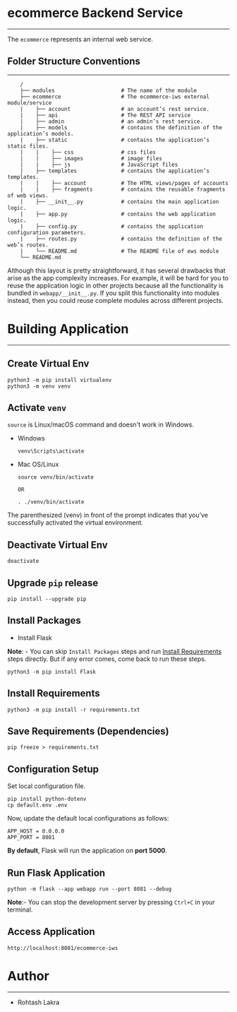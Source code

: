 # ecommerce Backend Service

---

The ```ecommerce``` represents an internal web service.


## Folder Structure Conventions

---

```
    /
    ├── modules                     # The name of the module
    ├── ecommerce                   # The ecommerce-iws external module/service
    |    ├── account                # an account’s rest service.
    |    ├── api                    # The REST API service
    |    ├── admin                  # an admin’s rest service.
    |    ├── models                 # contains the definition of the application’s models.
    |    ├── static                 # contains the application’s static files.
    |    |    ├── css               # css files
    |    |    ├── images            # image files
    |    |    ├── js                # JavaScript files
    |    ├── templates              # contains the application’s templates.
    |    |    ├── account           # The HTML views/pages of accounts
    |    |    ├── fragments         # contains the reusable fragments of web views.
    |    ├── __init__.py            # contains the main application logic.
    |    ├── app.py                 # contains the web application logic.
    |    ├── config.py              # contains the application configuration parameters.
    |    ├── routes.py              # contains the definition of the web’s routes.
    |    └── README.md              # The README file of ews module
    └── README.md
```


Although this layout is pretty straightforward, it has several drawbacks that arise as the app complexity increases. 
For example, it will be hard for you to reuse the application logic in other projects because all the functionality is 
bundled in ```webapp/__init__.py```. If you split this functionality into modules instead, then you could reuse complete modules 
across different projects.



# Building Application

---

## Create Virtual Env
```shell
python3 -m pip install virtualenv
python3 -m venv venv
```

## Activate ```venv```

```source``` is Linux/macOS command and doesn't work in Windows.

- Windows

    ```shell
    venv\Scripts\activate
    ```

- Mac OS/Linux

    ```shell
    source venv/bin/activate
  
  OR
  
    . ./venv/bin/activate  
    ```

The parenthesized (venv) in front of the prompt indicates that you’ve successfully activated the virtual environment.

## Deactivate Virtual Env
```shell
deactivate
```

## Upgrade ```pip``` release

```shell
pip install --upgrade pip
```

## Install Packages

- Install Flask

**Note**: - You can skip ```Install Packages``` steps and run [Install Requirements](./Install_Requirements) steps directly. But if any error comes, come back to run these steps.

```shell
python3 -m pip install Flask
```


## Install Requirements

```shell
python3 -m pip install -r requirements.txt
```



## Save Requirements (Dependencies)
```shell
pip freeze > requirements.txt
```


## Configuration Setup

Set local configuration file.

```shell
pip install python-dotenv
cp default.env .env
```

Now, update the default local configurations as follows:

```text
APP_HOST = 0.0.0.0
APP_PORT = 8081
```

**By default**, Flask will run the application on **port 5000**.

## Run Flask Application

```shell
python -m flask --app webapp run --port 8081 --debug
```

**Note**:- You can stop the development server by pressing ```Ctrl+C``` in your terminal.


## Access Application
```shell
http://localhost:8081/ecommerce-iws
```


# Author

---

- Rohtash Lakra
